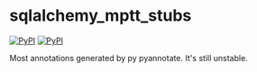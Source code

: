 sqlalchemy_mptt_stubs
========================
[![PyPI](https://img.shields.io/badge/pypi-0.2-orange.svg)](https://pypi.org/project/sqlalchemy_mptt-stubs/0.2) [![PyPI](https://img.shields.io/badge/python-3-blue.svg)](https://pypi.org/project/Marshmallow-Stubs/)

Most annotations generated by py pyannotate. It's still unstable.
